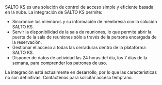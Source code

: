 SALTO KS es una solución de control de acceso simple y eficiente basada en la nube. La integración de SALTO KS permite:

- Sincronice los miembros y su información de membresía con la solución SALTO KS.
- Servir la disponibilidad de la sala de reuniones, lo que permite abrir la puerta de la sala de reuniones sólo a través de la persona encargada de la reservación. 
- Gestionar el acceso a todas las cerraduras dentro de la plataforma SALTO KS.
- Disponer de datos de actividad las 24 horas del día, los 7 días de la semana, para comprender los patrones de uso.

La integración está actualmente en desarrollo, por lo que las características no son definitivas. Contáctenos para solicitar acceso temprano.